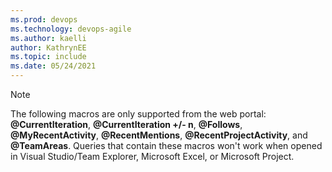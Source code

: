 ```yaml
---
ms.prod: devops
ms.technology: devops-agile
ms.author: kaelli
author: KathrynEE
ms.topic: include
ms.date: 05/24/2021
---
```



> [!NOTE]
> The following macros are only supported from the web portal: **@CurrentIteration**, **@CurrentIteration +/- n**, **@Follows**, **@MyRecentActivity**, **@RecentMentions**, **@RecentProjectActivity**, and **@TeamAreas**. Queries that contain these macros won't work when opened in Visual Studio/Team Explorer, Microsoft Excel, or Microsoft Project. 

